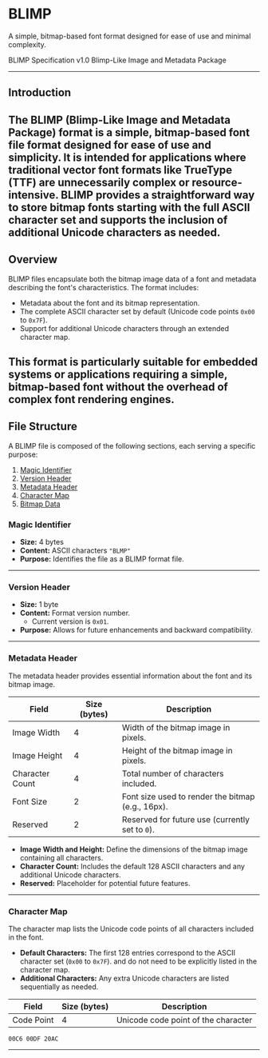 # BLIMP
A simple, bitmap-based font format designed for ease of use and minimal complexity. 

BLIMP Specification v1.0
Blimp-Like Image and Metadata Package


---

## Introduction

The BLIMP (Blimp-Like Image and Metadata Package) format is a simple, bitmap-based font file format designed for ease of use and simplicity. It is intended for applications where traditional vector font formats like TrueType (TTF) are unnecessarily complex or resource-intensive. BLIMP provides a straightforward way to store bitmap fonts starting with the full ASCII character set and supports the inclusion of additional Unicode characters as needed.
---

## Overview

BLIMP files encapsulate both the bitmap image data of a font and metadata describing the font's characteristics. The format includes:

- Metadata about the font and its bitmap representation.
- The complete ASCII character set by default (Unicode code points `0x00` to `0x7F`).
- Support for additional Unicode characters through an extended character map.

This format is particularly suitable for embedded systems or applications requiring a simple, bitmap-based font without the overhead of complex font rendering engines.
---

## File Structure

A BLIMP file is composed of the following sections, each serving a specific purpose:

1. [Magic Identifier](#magic-identifier)
2. [Version Header](#version-header)
3. [Metadata Header](#metadata-header)
4. [Character Map](#character-map)
5. [Bitmap Data](#bitmap-data)

### Magic Identifier

- **Size:** 4 bytes  
- **Content:** ASCII characters `"BLMP"`  
- **Purpose:** Identifies the file as a BLIMP format file.

---

### Version Header

- **Size:** 1 byte  
- **Content:** Format version number.  
  - Current version is `0x01`.  
- **Purpose:** Allows for future enhancements and backward compatibility.

---

### Metadata Header

The metadata header provides essential information about the font and its bitmap image.

| Field             | Size (bytes) | Description                                         |
|-------------------|--------------|-----------------------------------------------------|
| Image Width       | 4            | Width of the bitmap image in pixels.                |
| Image Height      | 4            | Height of the bitmap image in pixels.               |
| Character Count   | 4            | Total number of characters included.                |
| Font Size         | 2            | Font size used to render the bitmap (e.g., 16px).   |
| Reserved          | 2            | Reserved for future use (currently set to `0`).     |

- **Image Width and Height:** Define the dimensions of the bitmap image containing all characters.  
- **Character Count:** Includes the default 128 ASCII characters and any additional Unicode characters.  
- **Reserved:** Placeholder for potential future features.

---
### Character Map

The character map lists the Unicode code points of all characters included in the font.

- **Default Characters:** The first 128 entries correspond to the ASCII character set (`0x00` to `0x7F`).  and do not need to be explicitly listed in the character map.
- **Additional Characters:** Any extra Unicode characters are listed sequentially as needed.

| Field       | Size (bytes) | Description                         |
|-------------|--------------|-------------------------------------|
| Code Point  | 4            | Unicode code point of the character |

```plaintext
00C6 00DF 20AC
```

---
